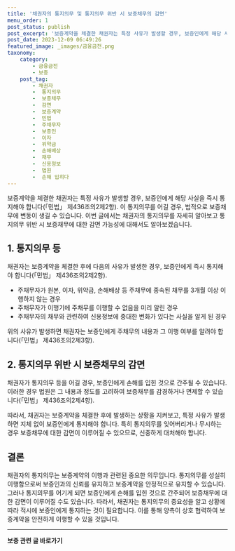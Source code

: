 ```yaml
---
title: '채권자의 통지의무 및 통지의무 위반 시 보증채무의 감면'
menu_order: 1
post_status: publish
post_excerpt: '보증계약을 체결한 채권자는 특정 사유가 발생할 경우, 보증인에게 해당 사실을 즉시 통지해야 합니다  민법  제436조의2제2항 . 이 통지의무를 어길 경우, 법적으로 보증채무에 변동이 생길 수 있습니다. 이번 글에서는 채권자의 통지의무를 자세히 알아보고 통지의무 위반 시 보증채무에 대한 감면 가능성에 대해서도 알아보겠습니다.'
post_date: 2023-12-09 06:49:26
featured_image: _images/금융금전.png
taxonomy:
    category:
        - 금융금전
        - 보증
    post_tag:
        - 채권자
        -  통지의무
        -  보증채무
        -  감면
        -  보증계약
        -  민법
        -  주채무자
        -  보증인
        -  이자
        -  위약금
        -  손해배상
        -  채무
        -  신용정보
        -  법원
        -  손해 입히다
---
```



보증계약을 체결한 채권자는 특정 사유가 발생할 경우, 보증인에게 해당 사실을 즉시 통지해야 합니다(「민법」 제436조의2제2항). 이 통지의무를 어길 경우, 법적으로 보증채무에 변동이 생길 수 있습니다. 이번 글에서는 채권자의 통지의무를 자세히 알아보고 통지의무 위반 시 보증채무에 대한 감면 가능성에 대해서도 알아보겠습니다.

## 1. 통지의무 등
채권자는 보증계약을 체결한 후에 다음의 사유가 발생한 경우, 보증인에게 즉시 통지해야 합니다(「민법」 제436조의2제2항).

- 주채무자가 원본, 이자, 위약금, 손해배상 등 주채무에 종속된 채무를 3개월 이상 이행하지 않는 경우
- 주채무자가 이행기에 주채무를 이행할 수 없음을 미리 알린 경우
- 주채무자의 채무와 관련하여 신용정보에 중대한 변화가 있다는 사실을 알게 된 경우

위의 사유가 발생하면 채권자는 보증인에게 주채무의 내용과 그 이행 여부를 알려야 합니다(「민법」 제436조의2제3항).

## 2. 통지의무 위반 시 보증채무의 감면
채권자가 통지의무 등을 어길 경우, 보증인에게 손해를 입힌 것으로 간주될 수 있습니다. 이러한 경우 법원은 그 내용과 정도를 고려하여 보증채무를 감경하거나 면제할 수 있습니다(「민법」 제436조의2제4항).

따라서, 채권자는 보증계약을 체결한 후에 발생하는 상황을 지켜보고, 특정 사유가 발생하면 지체 없이 보증인에게 통지해야 합니다. 특히 통지의무를 잊어버리거나 무시하는 경우 보증채무에 대한 감면이 이루어질 수 있으므로, 신중하게 대처해야 합니다.

## 결론
채권자의 통지의무는 보증계약의 이행과 관련된 중요한 의무입니다. 통지의무를 성실히 이행함으로써 보증인과의 신뢰를 유지하고 보증계약을 안정적으로 유지할 수 있습니다. 그러나 통지의무를 어기게 되면 보증인에게 손해를 입힌 것으로 간주되어 보증채무에 대한 감면이 이루어질 수도 있습니다. 따라서, 채권자는 통지의무의 중요성을 알고 상황에 따라 적시에 보증인에게 통지하는 것이 필요합니다. 이를 통해 양측이 상호 협력하여 보증계약을 안전하게 이행할 수 있을 것입니다.
<!-- wp:separator -->
<hr class="wp-block-separator has-alpha-channel-opacity"/>
<!-- /wp:separator -->

<!-- wp:group {"backgroundColor":"base","layout":{"type":"constrained"}} -->
<div class="wp-block-group has-base-background-color has-background"><!-- wp:paragraph {"align":"center","fontSize":"medium"} -->
<p class="has-text-align-center has-large-font-size"><strong>보증 관련 글 바로가기</strong></p>
<!-- /wp:paragraph -->


<!-- wp:latest-posts
{"categories":[{"id":13571,"count":19,"description":"","link":"https://uknowlaw.com/category/%eb%b3%b4%ec%a6%9d/","name":"보증","slug":"보증","taxonomy":"category","parent":0,"meta":[],"_links":{"self":[{"href":"https://uknowlaw.com/wp-json/wp/v2/categories/13571"}],"collection":[{"href":"https://uknowlaw.com/wp-json/wp/v2/categories"}],"about":[{"href":"https://uknowlaw.com/wp-json/wp/v2/taxonomies/category"}],"wp:post_type":[{"href":"https://uknowlaw.com/wp-json/wp/v2/posts?categories=13571"}],"curies":[{"name":"wp","href":"https://api.w.org/{rel}","templated":true}]}}],"postsToShow":100,"excerptLength":28,"postLayout":"grid","columns":2,"featuredImageAlign":"left","featuredImageSizeSlug":"large","fontSize":"small"} /--></div>
<!-- /wp:group -->
